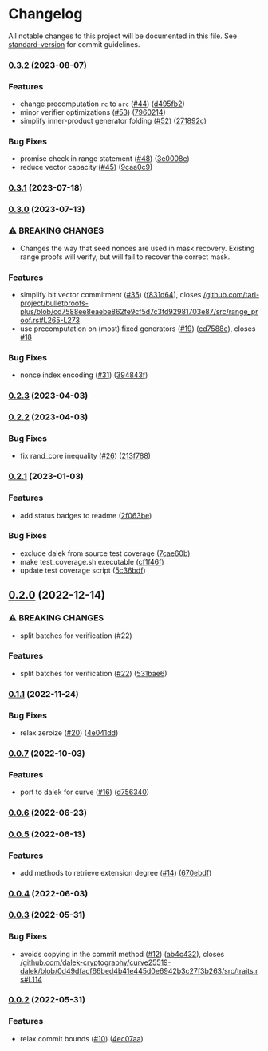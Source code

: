 # Changelog

All notable changes to this project will be documented in this file. See [standard-version](https://github.com/conventional-changelog/standard-version) for commit guidelines.

### [0.3.2](https://github.com/tari-project/bulletproofs-plus/compare/v0.3.1...v0.3.2) (2023-08-07)


### Features

* change precomputation `rc` to `arc` ([#44](https://github.com/tari-project/bulletproofs-plus/issues/44)) ([d495fb2](https://github.com/tari-project/bulletproofs-plus/commit/d495fb24f9c7c34e0bfb0a38598b67e216fc56bf))
* minor verifier optimizations ([#53](https://github.com/tari-project/bulletproofs-plus/issues/53)) ([7960214](https://github.com/tari-project/bulletproofs-plus/commit/796021499f3812908cfd0409951a1c944d4b71fc))
* simplify inner-product generator folding ([#52](https://github.com/tari-project/bulletproofs-plus/issues/52)) ([271892c](https://github.com/tari-project/bulletproofs-plus/commit/271892c7727547da7024500e5b77a2d5894eaa3f))


### Bug Fixes

* promise check in range statement ([#48](https://github.com/tari-project/bulletproofs-plus/issues/48)) ([3e0008e](https://github.com/tari-project/bulletproofs-plus/commit/3e0008e31a55a30ee1b9c1849cd3861a5687616f))
* reduce vector capacity ([#45](https://github.com/tari-project/bulletproofs-plus/issues/45)) ([9caa0c9](https://github.com/tari-project/bulletproofs-plus/commit/9caa0c9985ae85363ed2751042d14485c25f62a6))

### [0.3.1](https://github.com/tari-project/bulletproofs-plus/compare/v0.3.0...v0.3.1) (2023-07-18)

### [0.3.0](https://github.com/tari-project/bulletproofs-plus/compare/v0.2.3...v0.3.0) (2023-07-13)


### ⚠ BREAKING CHANGES

* Changes the way that seed nonces are used in mask
recovery. Existing range proofs will verify, but will fail to recover
the correct mask.

### Features

* simplify bit vector commitment ([#35](https://github.com/tari-project/bulletproofs-plus/issues/35)) ([f831d64](https://github.com/tari-project/bulletproofs-plus/commit/f831d64c1bc559c1603d375eae4b2c5b438a1c8b)), closes [/github.com/tari-project/bulletproofs-plus/blob/cd7588ee8eaebe862fe9cf5d7c3fd92981703e87/src/range_proof.rs#L265-L273](https://github.com/tari-project//github.com/tari-project/bulletproofs-plus/blob/cd7588ee8eaebe862fe9cf5d7c3fd92981703e87/src/range_proof.rs/issues/L265-L273)
* use precomputation on (most) fixed generators ([#19](https://github.com/tari-project/bulletproofs-plus/issues/19)) ([cd7588e](https://github.com/tari-project/bulletproofs-plus/commit/cd7588ee8eaebe862fe9cf5d7c3fd92981703e87)), closes [#18](https://github.com/tari-project/bulletproofs-plus/issues/18)


### Bug Fixes

* nonce index encoding ([#31](https://github.com/tari-project/bulletproofs-plus/issues/31)) ([394843f](https://github.com/tari-project/bulletproofs-plus/commit/394843fd84ed10fe240f8625b855ced4e953cb69))

### [0.2.3](https://github.com/tari-project/bulletproofs-plus/compare/v0.2.2...v0.2.3) (2023-04-03)

### [0.2.2](https://github.com/tari-project/bulletproofs-plus/compare/v0.2.1...v0.2.2) (2023-04-03)


### Bug Fixes

* fix rand_core inequality ([#26](https://github.com/tari-project/bulletproofs-plus/issues/26)) ([213f788](https://github.com/tari-project/bulletproofs-plus/commit/213f788cf6aba765dd49caefd40affe9aaddcc6e))

### [0.2.1](https://github.com/tari-project/bulletproofs-plus/compare/v0.2.0...v0.2.1) (2023-01-03)


### Features

* add status badges to readme ([2f063be](https://github.com/tari-project/bulletproofs-plus/commit/2f063beba9b2d15e41a2e31b866ce04a88654f6f))


### Bug Fixes

* exclude dalek from source test coverage ([7cae60b](https://github.com/tari-project/bulletproofs-plus/commit/7cae60b8656438c1de2793ab2c68abedb35c8b13))
* make test_coverage.sh executable ([cf1f46f](https://github.com/tari-project/bulletproofs-plus/commit/cf1f46f88ad01e6134f418dfb1ca4a2bac3ea6bb))
* update test coverage script ([5c36bdf](https://github.com/tari-project/bulletproofs-plus/commit/5c36bdfb422295dc1ff85967d7ff75e1989f0f3e))

## [0.2.0](https://github.com/tari-project/bulletproofs-plus/compare/v0.1.1...v0.2.0) (2022-12-14)


### ⚠ BREAKING CHANGES

* split batches for verification (#22)

### Features

* split batches for verification ([#22](https://github.com/tari-project/bulletproofs-plus/issues/22)) ([531bae6](https://github.com/tari-project/bulletproofs-plus/commit/531bae6cce6cae4cb78f8543d309ee71a7f14915))

### [0.1.1](https://github.com/tari-project/bulletproofs-plus/compare/v0.1.0...v0.1.1) (2022-11-24)


### Bug Fixes

* relax zeroize ([#20](https://github.com/tari-project/bulletproofs-plus/issues/20)) ([4e041dd](https://github.com/tari-project/bulletproofs-plus/commit/4e041dd6a34e87f2c197aa4f7e02c99e2806d8a6))

### [0.0.7](https://github.com/tari-project/bulletproofs-plus/compare/v0.0.6...v0.0.7) (2022-10-03)


### Features

* port to dalek for curve ([#16](https://github.com/tari-project/bulletproofs-plus/issues/16)) ([d756340](https://github.com/tari-project/bulletproofs-plus/commit/d7563404ca7bc6b47f2c5122a6c84667fe7daf05))

### [0.0.6](https://github.com/tari-project/bulletproofs-plus/compare/v0.0.5...v0.0.6) (2022-06-23)

### [0.0.5](https://github.com/tari-project/bulletproofs-plus/compare/v0.0.4...v0.0.5) (2022-06-13)


### Features

* add methods to retrieve extension degree ([#14](https://github.com/tari-project/bulletproofs-plus/issues/14)) ([670ebdf](https://github.com/tari-project/bulletproofs-plus/commit/670ebdf70ce2141ab90fc5a22ffb8fd98fe9f148))

### [0.0.4](https://github.com/tari-project/bulletproofs-plus/compare/v0.0.3...v0.0.4) (2022-06-03)

### [0.0.3](https://github.com/tari-project/bulletproofs-plus/compare/v0.0.2...v0.0.3) (2022-05-31)


### Bug Fixes

* avoids copying in the commit method ([#12](https://github.com/tari-project/bulletproofs-plus/issues/12)) ([ab4c432](https://github.com/tari-project/bulletproofs-plus/commit/ab4c4324e949822a741249360d97bec4a5684a59)), closes [/github.com/dalek-cryptography/curve25519-dalek/blob/0d49dfacf66bed4b41e445d0e6942b3c27f3b263/src/traits.rs#L114](https://github.com/tari-project//github.com/dalek-cryptography/curve25519-dalek/blob/0d49dfacf66bed4b41e445d0e6942b3c27f3b263/src/traits.rs/issues/L114)

### [0.0.2](https://github.com/tari-project/bulletproofs-plus/compare/v0.0.1...v0.0.2) (2022-05-31)


### Features

* relax commit bounds ([#10](https://github.com/tari-project/bulletproofs-plus/issues/10)) ([4ec07aa](https://github.com/tari-project/bulletproofs-plus/commit/4ec07aa89f5ef6388607e8407e9251225bf8cae3))
